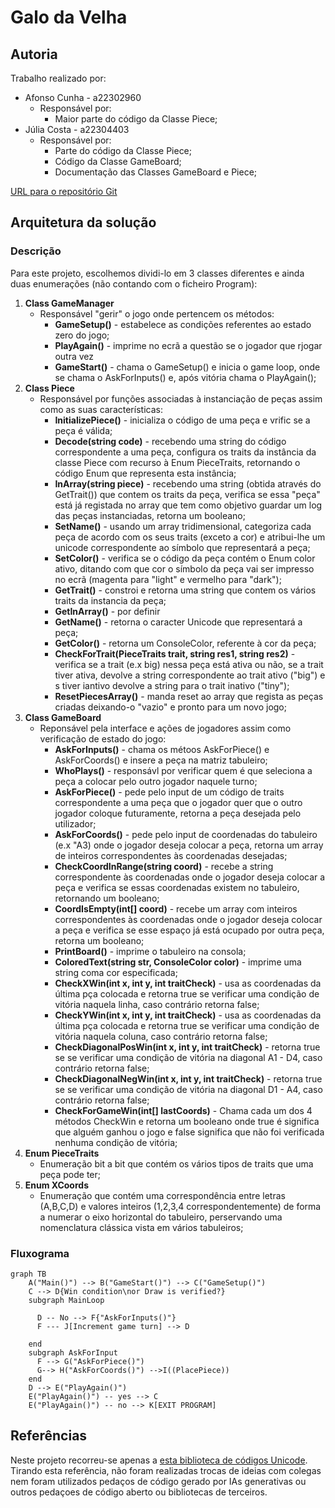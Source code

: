 # Galo da Velha

## Autoria

Trabalho realizado por:
- Afonso Cunha - a22302960
  - Responsável por:
    - Maior parte do código da Classe Piece;
- Júlia Costa - a22304403
  - Responsável por:
    - Parte do código da Classe Piece;
    - Código da Classe GameBoard;
    - Documentação das Classes GameBoard e Piece;

[URL para o repositório Git](https://github.com/Juhhxx/GaloDaVelha_LP1)

## Arquitetura da solução

### Descrição

Para este projeto, escolhemos dividi-lo em 3 classes diferentes e ainda duas enumerações (não contando com o ficheiro Program):

1. **Class GameManager**
   - Responsável "gerir" o jogo onde pertencem os métodos:
      - **GameSetup()** - estabelece as condições referentes ao estado zero do jogo;
      - **PlayAgain()** - imprime no ecrã a questão se o jogador que rjogar outra vez
      - **GameStart()** - chama o GameSetup() e inicia o game loop, onde se chama o AskForInputs() e, após vitória chama o PlayAgain();
2. **Class Piece**
     - Responsável por funções associadas à instanciação de peças assim como as suas características:
       - **InitializePiece()** - inicializa o código de uma peça e vrific se a peça é válida;
       - **Decode(string code)** - recebendo uma string do código correspondente a uma peça, configura os traits da instância da classe Piece com recurso à Enum PieceTraits, retornando o código Enum que representa esta instância;
       - **InArray(string piece)** - recebendo uma string (obtida através do GetTrait()) que contem os traits da peça, verifica se essa "peça" está já registada no array que tem como objetivo guardar um log das peças instanciadas, retorna um booleano;
       - **SetName()** - usando um array tridimensional, categoriza cada peça de acordo com os seus traits (exceto a cor) e atribui-lhe um unicode correspondente ao símbolo que representará a peça;
       - **SetColor()** - verifica se o código da peça contém o Enum color ativo, ditando com que cor o símbolo da peça vai ser impresso no ecrã (magenta para "light" e vermelho para "dark");
       - **GetTrait()** - constroi e retorna uma string que contem os vários traits da instancia da peça;
       - **GetInArray()** - por definir
       - **GetName()** - retorna o caracter Unicode que representará a peça;
       - **GetColor()** - retorna um ConsoleColor, referente à  cor da peça;
       - **CheckForTrait(PieceTraits trait, string res1, string res2)** - verifica se a trait (e.x big) nessa peça está ativa ou não, se a trait tiver ativa, devolve a string correspondente ao trait ativo ("big") e s tiver iantivo devolve a string para o trait inativo ("tiny");
       - **ResetPiecesArray()** - manda reset ao array que regista as peças criadas deixando-o "vazio" e pronto para um novo jogo;
3. **Class GameBoard**
    - Reponsável pela interface e ações de jogadores assim como verificação de estado do jogo:
      - **AskForInputs()** - chama os métoos AskForPiece() e AskForCoords() e insere a peça na matriz tabuleiro;
      - **WhoPlays()** - responsávl por verificar quem é que seleciona a peça a colocar pelo outro jogador naquele turno;
      - **AskForPiece()** - pede pelo input de um código de traits correspondente a uma peça que o jogador quer que o outro jogador coloque futuramente, retorna a peça desejada pelo utilizador;
      - **AskForCoords()** - pede pelo input de coordenadas do tabuleiro (e.x "A3) onde o jogador deseja colocar a peça, retorna um array de inteiros correspondentes às coordenadas desejadas;
      - **CheckCoordInRange(string coord)** - recebe a string correspondente às coordenadas onde o jogador deseja colocar a peça e verifica se essas coordenadas existem no tabuleiro, retornando um booleano;
      - **CoordIsEmpty(int[] coord)** - recebe um array com inteiros correspondentes às coordenadas onde o jogador deseja colocar a peça e verifica se esse espaço já está ocupado por outra peça, retorna um booleano;
      - **PrintBoard()** - imprime o tabuleiro na consola;
      - **ColoredText(string str, ConsoleColor color)** - imprime uma string coma  cor especificada; 
      - **CheckXWin(int x, int y, int traitCheck)** - usa as coordenadas da última pça colocada e retorna true se verificar uma condição de vitória naquela linha,  caso contrário retorna false;
      - **CheckYWin(int x, int y, int traitCheck)** - usa as coordenadas da última pça colocada e retorna true se verificar uma condição de vitória naquela coluna,  caso contrário retorna false;
      - **CheckDiagonalPosWin(int x, int y, int traitCheck)** - retorna true se se verificar uma condição de vitória na diagonal A1 - D4, caso contrário retorna false;
      - **CheckDiagonalNegWin(int x, int y, int traitCheck)** - retorna true se se verificar uma condição de vitória na diagonal D1 - A4, caso contrário retorna false;
      - **CheckForGameWin(int[] lastCoords)** - Chama cada um dos 4 métodos CheckWin e retorna um booleano onde true é significa que alguém ganhou o jogo e false significa que não foi verificada nenhuma condição de vitória; 
4. **Enum PieceTraits**
    - Enumeração bit a bit que contém os vários tipos de traits que uma peça pode ter;
5. **Enum XCoords**
    - Enumeração que contém uma correspondência entre letras (A,B,C,D) e valores inteiros (1,2,3,4 correspondentemente) de forma a numerar o eixo horizontal do tabuleiro, perservando uma nomenclatura clássica vista em vários tabuleiros;

### Fluxograma

```mermaid
graph TB
    A("Main()") --> B("GameStart()") --> C("GameSetup()")
    C --> D{Win condition\nor Draw is verified?}
    subgraph MainLoop

      D -- No --> F{"AskForInputs()"}
      F --- J[Increment game turn] --> D

    end
    subgraph AskForInput
      F --> G("AskForPiece()")
      G--> H("AskForCoords()") -->I((PlacePiece))
    end
    D --> E("PlayAgain()") 
    E("PlayAgain()") -- yes --> C
    E("PlayAgain()") -- no --> K[EXIT PROGRAM]
```

## Referências

Neste projeto recorreu-se apenas a [esta biblioteca de códigos Unicode](https://symbl.cc/en/). Tirando esta referência, não foram realizadas trocas de ideias com colegas nem foram utilizados pedaços de código gerado por IAs generativas ou outros pedaçoes de código aberto ou bibliotecas de terceiros.